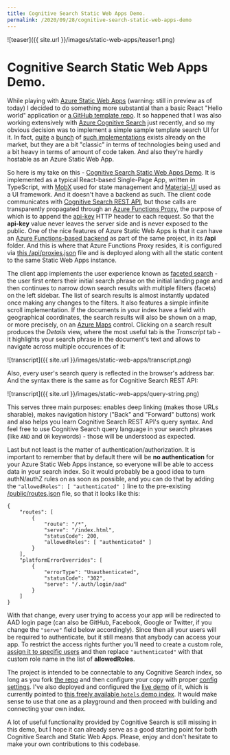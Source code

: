 ```yaml
---
title: Cognitive Search Static Web Apps Demo.
permalink: /2020/09/28/cognitive-search-static-web-apps-demo
---
```

![teaser]({{ site.url }}/images/static-web-apps/teaser1.png)
# Cognitive Search Static Web Apps Demo.

While playing with [Azure Static Web Apps](https://docs.microsoft.com/en-us/azure/static-web-apps/) (warning: still in preview as of today) I decided to do something more substantial than a basic React "Hello world" application or [a GitHub template repo](https://github.com/scale-tone/react-ts-basic). It so happened that I was also working extensively with [Azure Cognitive Search](https://azure.microsoft.com/en-us/services/search/) just recently, and so my obvious decision was to implement a simple sample template search UI for it. In fact, [quite](https://docs.microsoft.com/en-us/azure/search/search-create-app-portal) a [bunch](https://github.com/Azure-Samples/azure-search-knowledge-mining/tree/master/02%20-%20Web%20UI%20Template) of [such implementations](https://github.com/microsoft/AzureSearch_JFK_Files#the-jfk-files) exists already on the market, but they are a bit "classic" in terms of technologies being used and a bit heavy in terms of amount of code taken. And also they're hardly hostable as an Azure Static Web App.

So here is my take on this - [Cognitive Search Static Web Apps Demo](https://github.com/scale-tone/cognitive-search-static-web-apps-sample-ui#cognitive-search-static-web-apps-sample). It is implemented as a typical React-based Single-Page App, written in TypeScript, with [MobX](https://mobx.js.org/README.html) used for state management and [Material-UI](https://material-ui.com/) used as a UI framework. And it doesn't have a backend as such. The client code communicates with [Cognitive Search REST API](https://docs.microsoft.com/en-us/azure/search/search-query-overview), but those calls are transparently propagated through an [Azure Functions Proxy](https://docs.microsoft.com/en-us/azure/azure-functions/functions-proxies), the purpose of which is to append the [api-key](https://docs.microsoft.com/en-us/azure/search/search-security-api-keys#create-query-keys) HTTP header to each request. So that the **api-key** value never leaves the server side and is never exposed to the public. One of the nice features of Azure Static Web Apps is that it can have an [Azure Functions-based backend](https://docs.microsoft.com/en-us/azure/static-web-apps/add-api) as part of the same project, in its **/api** folder. And this is where that Azure Functions Proxy resides, it is configured via [this /api/proxies.json](https://github.com/scale-tone/cognitive-search-static-web-apps-sample-ui/blob/master/api/proxies.json) file and is deployed along with all the static content to the same Static Web Apps instance.

The client app implements the user experience known as [faceted search](https://en.wikipedia.org/wiki/Faceted_search) - the user first enters their initial search phrase on the initial landing page and then continues to narrow down search results with multiple filters (facets) on the left sidebar. The list of search results is almost instantly updated once making any changes to the filters. It also features a simple infinite scroll implementation. If the documents in your index have a field with geographical coordinates, the search results will also be shown on a map, or more precisely, on an [Azure Maps](https://azure.microsoft.com/en-us/services/azure-maps/) control. Clicking on a search result produces the *Details* view, where the most useful tab is the *Transcript* tab - it highlights your search phrase in the document's text and allows to navigate across multiple occurences of it:

![transcript]({{ site.url }}/images/static-web-apps/transcript.png)

Also, every user's search query is reflected in the browser's address bar. And the syntax there is the same as for Cognitive Search REST API:

![transcript]({{ site.url }}/images/static-web-apps/query-string.png)

This serves three main purposes: enables deep linking (makes those URLs sharable), makes navigation history ("Back" and "Forward" buttons) work and also helps you learn Cognitive Search REST API's query syntax. And feel free to use Cognitive Search query language in your search phrases (like `AND` and `OR` keywords) - those will be understood as expected.

Last but not least is the matter of authentication/authorization. It is important to remember that by default there will be **no authentication** for your Azure Static Web Apps instance, so everyone will be able to access data in your search index. So it would probably be a good idea to turn authN/authZ rules on as soon as possible, and you can do that by adding the `"allowedRoles": [ "authenticated" ]` line to the pre-existing [/public/routes.json](https://github.com/scale-tone/cognitive-search-static-web-apps-sample-ui/blob/master/public/routes.json) file, so that it looks like this:

```
{
    "routes": [
        {
            "route": "/*",
            "serve": "/index.html",
            "statusCode": 200,
            "allowedRoles": [ "authenticated" ]
        }
    ],
    "platformErrorOverrides": [
        {
            "errorType": "Unauthenticated",
            "statusCode": "302",
            "serve": "/.auth/login/aad"
        }
    ]
}
```

With that change, every user trying to access your app will be redirected to AAD login page (can also be GitHub, Facebook, Google or Twitter, if you change the `"serve"` field below accordingly). Since then all your users will be required to authenticate, but it still means that anybody can access your app. To restrict the access rights further you'll need to create a custom role, [assign it to specific users](https://docs.microsoft.com/en-us/azure/static-web-apps/authentication-authorization#role-management) and then replace `"authenticated"` with that custom role name in the list of **allowedRoles**.

The project is intended to be connectable to any Cognitive Search index, so long as you fork [the repo](https://github.com/scale-tone/cognitive-search-static-web-apps-sample-ui) and then configure your copy with proper [config settings](https://github.com/scale-tone/cognitive-search-static-web-apps-sample-ui#config-settings). I've also deployed and configured the [live demo](https://lively-sand-033e9ec03.azurestaticapps.net/) of it, which is currently pointed to [this freely available `hotels` demo index](https://docs.microsoft.com/en-us/samples/azure-samples/azure-search-sample-data/azure-search-sample-data/). It would make sense to use that one as a playground and then proceed with building and connecting your own index. 

A lot of useful functionality provided by Cognitive Search is still missing in this demo, but I hope it can already serve as a good starting point for both Cognitive Search and Static Web Apps. Please, enjoy and don't hesitate to make your own contributions to this codebase.